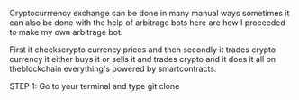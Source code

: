 Cryptocurrrency exchange can be done in many manual ways sometimes it can also be done with the help of arbitrage bots here are how I proceeded to make my own arbitrage bot.

First it checkscrypto currency prices and then secondly it trades crypto currency it either buys it or sells it and trades crypto and it does it all on theblockchain everything's powered by smartcontracts.

STEP 1: Go to your terminal and type git clone
